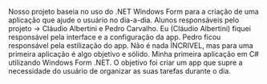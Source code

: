Nosso projeto baseia no uso do .NET Windows Form para a criação de uma aplicação que ajude o usuário no dia-a-dia. Alunos responsáveis pelo projeto -> Cláudio Albertini e Pedro Carvalho. Eu (Cláudio Albertini) fiquei responsável pela interface e a configuração da app. Pedro ficou responsável pela estilização do app. Não é nada ÍNCRIVEL, mas para uma primeira aplicação é algo objetivo e sólido.
Minha primeira aplicação em C# utilizando Windows Form .NET. O objetivo foi criar um app que supre a necessidade do usuário de organizar as suas tarefas durante o dia.

